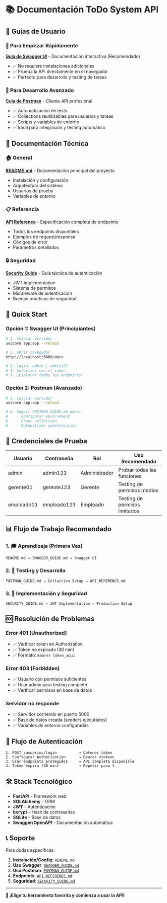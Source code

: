 # 📚 Documentación ToDo System API

## 🎯 Guías de Usuario

### 🚀 Para Empezar Rápidamente

**[Guía de Swagger UI](./SWAGGER_GUIDE.md)** - Documentación interactiva (Recomendado)

- ✅ No requiere instalaciones adicionales
- ✅ Prueba la API directamente en el navegador
- ✅ Perfecto para desarrollo y testing de tareas

### 📮 Para Desarrollo Avanzado

**[Guía de Postman](./POSTMAN_GUIDE.md)** - Cliente API profesional

- ✅ Automatización de tests
- ✅ Collections reutilizables para usuarios y tareas
- ✅ Scripts y variables de entorno
- ✅ Ideal para integración y testing automático

## 📖 Documentación Técnica

### 🏠 General

**[README.md](./README.md)** - Documentación principal del proyecto

- Instalación y configuración
- Arquitectura del sistema
- Usuarios de prueba
- Variables de entorno

### 📋 Referencia

**[API Reference](./API_REFERENCE.md)** - Especificación completa de endpoints

- Todos los endpoints disponibles
- Ejemplos de request/response
- Códigos de error
- Parámetros detallados

### 🔒 Seguridad

**[Security Guide](./SECURITY_GUIDE.md)** - Guía técnica de autenticación

- JWT implementation
- Sistema de permisos
- Middleware de autenticación
- Buenas prácticas de seguridad

## 🚀 Quick Start

### Opción 1: Swagger UI (Principiantes)

```bash
# 1. Iniciar servidor
uvicorn app:app --reload

# 2. Abrir navegador
http://localhost:5000/docs

# 3. Login: admin / admin123
# 4. Autorizar con el token
# 5. ¡Explorar todos los endpoints!
```

### Opción 2: Postman (Avanzado)

```bash
# 1. Iniciar servidor
uvicorn app:app --reload

# 2. Seguir POSTMAN_GUIDE.md para:
#    - Configurar environment
#    - Crear collection  
#    - Automatizar autenticación
```

## 🔑 Credenciales de Prueba

| Usuario    | Contraseña | Rol           | Uso Recomendado               |
| ---------- | ----------- | ------------- | ----------------------------- |
| admin      | admin123    | Administrador | Probar todas las funciones    |
| gerente01  | gerente123  | Gerente       | Testing de permisos medios    |
| empleado01 | empleado123 | Empleado      | Testing de permisos limitados |

## 📊 Flujo de Trabajo Recomendado

### 1. 🎓 Aprendizaje (Primera Vez)

```
README.md → SWAGGER_GUIDE.md → Swagger UI
```

### 2. 🧪 Testing y Desarrollo

```
POSTMAN_GUIDE.md → Collection Setup → API_REFERENCE.md
```

### 3. 🔧 Implementación y Seguridad

```
SECURITY_GUIDE.md → JWT Implementation → Production Setup
```

## 🆘 Resolución de Problemas

### Error 401 (Unauthorized)

- ✅ Verificar token en Authorization
- ✅ Token no expirado (30 min)
- ✅ Formato: `Bearer token_aqui`

### Error 403 (Forbidden)

- ✅ Usuario con permisos suficientes
- ✅ Usar admin para testing completo
- ✅ Verificar permisos en base de datos

### Servidor no responde

- ✅ Servidor corriendo en puerto 5000
- ✅ Base de datos creada (seeders ejecutados)
- ✅ Variables de entorno configuradas

## 🔄 Flujo de Autenticación

```
1. POST /usuarios/login          → Obtener token
2. Configurar Authorization      → Bearer <token>
3. Usar endpoints protegidos     → API completa disponible
4. Token expira (30 min)         → Repetir paso 1
```

## 🛠️ Stack Tecnológico

- **FastAPI** - Framework web
- **SQLAlchemy** - ORM
- **JWT** - Autenticación
- **bcrypt** - Hash de contraseñas
- **SQLite** - Base de datos
- **Swagger/OpenAPI** - Documentación automática

## 📞 Soporte

Para dudas específicas:

1. **Instalación/Config**: [`README.md`](./README.md)
2. **Uso Swagger**: [`SWAGGER_GUIDE.md`](./SWAGGER_GUIDE.md)
3. **Uso Postman**: [`POSTMAN_GUIDE.md`](./POSTMAN_GUIDE.md)
4. **Endpoints**: [`API_REFERENCE.md`](./API_REFERENCE.md)
5. **Seguridad**: [`SECURITY_GUIDE.md`](./SECURITY_GUIDE.md)

---

**🚀 ¡Elige tu herramienta favorita y comienza a usar la API!**
